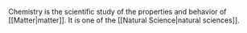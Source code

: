 Chemistry is the scientific study of the properties and behavior of [[Matter|matter]]. It is one of the [[Natural Science|natural sciences]].